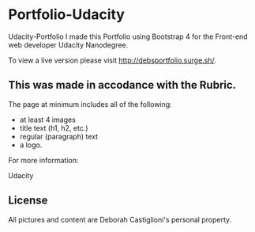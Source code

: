 # Portfolio-Udacity
Udacity-Portfolio I made this Portfolio using Bootstrap 4 for the Front-end web developer Udacity Nanodegree. 

To view a live version please visit http://debsportfolio.surge.sh/.  

## This was made in accodance with the Rubric. 

The page at minimum includes all of the following: 

- at least 4 images
- title text (h1, h2, etc.) 
- regular (paragraph) text 
- a logo.

For more information:  

Udacity  

## License

All pictures and content are Deborah Castiglioni's personal property.
